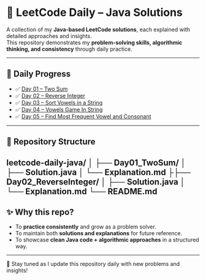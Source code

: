 # 🚀 LeetCode Daily – Java Solutions

A collection of my **Java-based LeetCode solutions**, each explained with detailed approaches and insights.  
This repository demonstrates my **problem-solving skills, algorithmic thinking, and consistency** through daily practice.  

---

## 📅 Daily Progress

- ✅ [Day 01 – Two Sum](Day01_TwoSum)  
- ✅ [Day 02 – Reverse Integer](Day02_ReverseInteger) 
- ✅ [Day 03 – Sort Vowels in a String](Day03_SortVowelsInString/explanation.md) 
- ✅ [Day 04 – Vowels Game In String](Day04_VowelsGameInString/Explanation.md)
- ✅ [Day 05 – Find Most Frequent Vowel and Consonant](Day05_FindMostFrequentVowelAndConsonant/Explanation.md)

---

## 📌 Repository Structure

leetcode-daily-java/
│
├── Day01_TwoSum/
│   ├── Solution.java
│   └── Explanation.md
├├── Day02_ReverseInteger/
│   ├── Solution.java
│   └── Explanation.md
└── README.md
---

## ✨ Why this repo?

- To **practice consistently** and grow as a problem solver.  
- To maintain both **solutions and explanations** for future reference.  
- To showcase **clean Java code + algorithmic approaches** in a structured way.  

---

🔔 Stay tuned as I update this repository daily with new problems and insights!  
